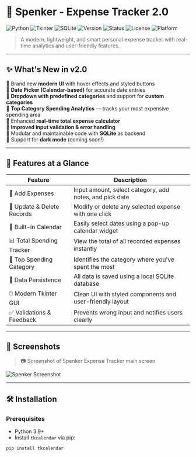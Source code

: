 # 💸 Spenker - Expense Tracker 2.0

![Python](https://img.shields.io/badge/Python-3.9%2B-blue?logo=python)
![Tkinter](https://img.shields.io/badge/Tkinter-GUI-green?logo=windowsterminal)
![SQLite](https://img.shields.io/badge/SQLite-Built_in-orange?logo=sqlite)
![Version](https://img.shields.io/badge/Version-2.0-lightblue)
![Status](https://img.shields.io/badge/Status-Stable-brightgreen)
![License](https://img.shields.io/badge/License-MIT-lightgrey)
![Platform](https://img.shields.io/badge/Platform-Windows%20%7C%20Linux%20%7C%20MacOS-purple)

> A modern, lightweight, and smart personal expense tracker with real-time analytics and user-friendly features.

---

## ✨ What's New in v2.0

🔹 Brand new **modern UI** with hover effects and styled buttons  
🔹 **Date Picker (Calendar-based)** for accurate date entries  
🔹 **Dropdown with predefined categories** and support for **custom categories**  
🔹 **Top Category Spending Analytics** — tracks your most expensive spending area  
🔹 Enhanced **real-time total expense calculator**  
🔹 **Improved input validation & error handling**  
🔹 Modular and maintainable code with **SQLite** as backend  
🔹 Support for **dark mode** (coming soon!)

---

## 🧰 Features at a Glance

| Feature                          | Description                                                         |
|----------------------------------|---------------------------------------------------------------------|
| 🧾 Add Expenses                  | Input amount, select category, add notes, and pick date             |
| 🔄 Update & Delete Records       | Modify or delete any selected expense with one click                |
| 📅 Built-in Calendar             | Easily select dates using a pop-up calendar widget                  |
| 📊 Total Spending Tracker        | View the total of all recorded expenses instantly                   |
| 🥇 Top Spending Category         | Identifies the category where you've spent the most                 |
| 💾 Data Persistence              | All data is saved using a local SQLite database                     |
| 🖱️ Modern Tkinter GUI           | Clean UI with styled components and user-friendly layout            |
| ✅ Validations & Feedback        | Prevents wrong input and notifies users clearly                     |

---

## 📸 Screenshots

> 📷 Screenshot of Spenker Expense Tracker main screen

![Spenker Screenshot](screenshots/ss.png)

---

## 🛠️ Installation

### Prerequisites
- Python 3.9+
- Install `tkcalendar` via pip:

```bash
pip install tkcalendar
